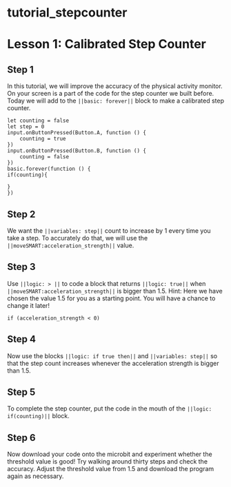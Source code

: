 # tutorial_stepcounter

# Lesson 1: Calibrated Step Counter

## Step 1

In this tutorial, we will improve the accuracy of the physical activity monitor. On your screen is a part of the code for the step counter we built before. Today we will add to the ``||basic: forever||`` block to make a calibrated step counter.
```template
let counting = false
let step = 0
input.onButtonPressed(Button.A, function () {
    counting = true
})
input.onButtonPressed(Button.B, function () {
    counting = false
})
basic.forever(function () {
if(counting){

}
})
```

## Step 2
We want the ``||variables: step||`` count to increase by 1 every time you take a step. To accurately do that, we will use the ``||moveSMART:acceleration_strength||`` value.

## Step 3
Use ``||logic: > ||`` to code a block that returns ``||logic: true||`` when ``||moveSMART:acceleration_strength||`` is bigger than 1.5.
Hint: Here we have chosen the value 1.5 for you as a starting point. You will have a chance to change it later!
```blocks
if (acceleration_strength < 0)
```

## Step 4
Now use the blocks ``||logic: if true then||`` and ``||variables: step||`` so that the step count increases whenever the acceleration strength is bigger than 1.5.

## Step 5
To complete the step counter, put the code in the mouth of the ``||logic: if(counting)||`` block.

## Step 6
Now download your code onto the microbit and experiment whether the threshold value is good! Try walking around thirty steps and check the accuracy. Adjust the threshold value from 1.5 and download the program again as necessary.